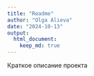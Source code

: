 ```yaml
---
title: "Readme"
author: "Olga Alieva"
date: "2024-10-13"
output: 
  html_document: 
    keep_md: true
---
```


Краткое описание проекта
